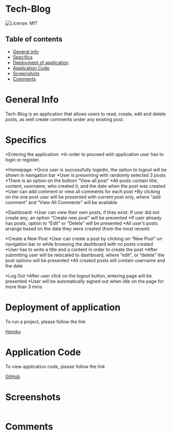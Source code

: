 # Tech-Blog

![License: MIT](https://img.shields.io/badge/License-MIT-yellow.svg)

## Table of contents
 * [General info](#General-Info)
 * [Specifics](#Specifics)
 * [Deployment of application](#Deployment-of-application)
 * [Application Code](#Application-Code)
 * [Screenshots](#Screenshots)
 * [Comments](#Comments)


 # General Info
   Tech-Blog is an application that allows users to read, create, edit and delete posts, as well create comments under any existing post.

 # Specifics

   *Entering the application:
     *In order to proceed with application user has to login or register. 
 
   *Homepage:
     *Once user is successfully logedin, the option to logout will be shown in navigation bar
     *User is presenting with randomly selected 3 posts
     *There is an option on the bottom “View all post”
     *All posts contain title, content, username, who created it, and the date when the post was created
     *User can add comment or view all comments for each post
     *By clicking on the one post user will be presented with current post only, where “add comment” and “View All Comments” will be available 

   *Dashboard:
     *User can view their own posts, if they exist. If user did not create any, an option “Create new post” will be presented
     *If user already has posts, option to “Edit” or “Delete” will be presented
     *All user’s posts arrange based on the date they were created (from the most recent) 

   *Create a New Post
     *User can create a post by clicking on “New Post” on navigation bar or while browsing the dashboard with no posts created
     *User has to write a title and a content in order to create the post
     *After submitting user will be relocated to dashboard, where “edit”, or “delete” the post options will be presented
     *All created posts will contain username and the date

   *Log Out
     *After user click on the logout button, entering page will be presented
     *User will be automatically signed out when idle on the page for more than 3 mins


 # Deployment of application

   To run a project, please follow the link 

   [Heroku](https://tech-blog-a.herokuapp.com/)



 # Application Code

   To view application code, please follow the link 

   [GitHub](https://github.com/sheymanidze/Tech-Blog)


 # Screenshots

   ![]()


 # Comments